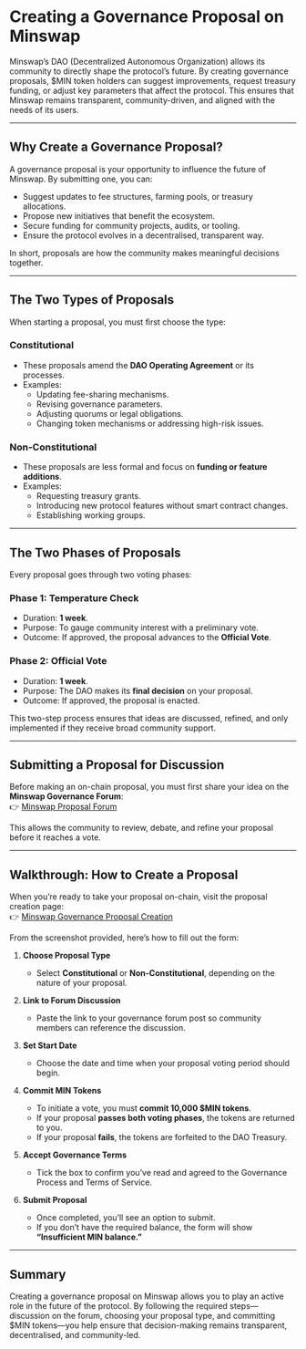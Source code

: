 # Creating a Governance Proposal on Minswap

Minswap’s DAO (Decentralized Autonomous Organization) allows its community to directly shape the protocol’s future. By creating governance proposals, $MIN token holders can suggest improvements, request treasury funding, or adjust key parameters that affect the protocol. This ensures that Minswap remains transparent, community-driven, and aligned with the needs of its users.

---

## Why Create a Governance Proposal?

A governance proposal is your opportunity to influence the future of Minswap. By submitting one, you can:

- Suggest updates to fee structures, farming pools, or treasury allocations.
- Propose new initiatives that benefit the ecosystem.
- Secure funding for community projects, audits, or tooling.
- Ensure the protocol evolves in a decentralised, transparent way.

In short, proposals are how the community makes meaningful decisions together.

---

## The Two Types of Proposals

When starting a proposal, you must first choose the type:

### **Constitutional**
- These proposals amend the **DAO Operating Agreement** or its processes.
- Examples:
    - Updating fee-sharing mechanisms.
    - Revising governance parameters.
    - Adjusting quorums or legal obligations.
    - Changing token mechanisms or addressing high-risk issues.

### **Non-Constitutional**
- These proposals are less formal and focus on **funding or feature additions**.
- Examples:
    - Requesting treasury grants.
    - Introducing new protocol features without smart contract changes.
    - Establishing working groups.

---

## The Two Phases of Proposals

Every proposal goes through two voting phases:

### **Phase 1: Temperature Check**
- Duration: **1 week**.
- Purpose: To gauge community interest with a preliminary vote.
- Outcome: If approved, the proposal advances to the **Official Vote**.

### **Phase 2: Official Vote**
- Duration: **1 week**.
- Purpose: The DAO makes its **final decision** on your proposal.
- Outcome: If approved, the proposal is enacted.

This two-step process ensures that ideas are discussed, refined, and only implemented if they receive broad community support.

---

## Submitting a Proposal for Discussion

Before making an on-chain proposal, you must first share your idea on the **Minswap Governance Forum**:  
👉 [Minswap Proposal Forum](https://forum.minswap.org/c/proposals/7)

This allows the community to review, debate, and refine your proposal before it reaches a vote.

---

## Walkthrough: How to Create a Proposal

When you’re ready to take your proposal on-chain, visit the proposal creation page:  
👉 [Minswap Governance Proposal Creation](https://minswap.org/governance/create-proposal)

From the screenshot provided, here’s how to fill out the form:

1. **Choose Proposal Type**
    - Select **Constitutional** or **Non-Constitutional**, depending on the nature of your proposal.

2. **Link to Forum Discussion**
    - Paste the link to your governance forum post so community members can reference the discussion.

3. **Set Start Date**
    - Choose the date and time when your proposal voting period should begin.

4. **Commit MIN Tokens**
    - To initiate a vote, you must **commit 10,000 $MIN tokens**.
    - If your proposal **passes both voting phases**, the tokens are returned to you.
    - If your proposal **fails**, the tokens are forfeited to the DAO Treasury.

5. **Accept Governance Terms**
    - Tick the box to confirm you’ve read and agreed to the Governance Process and Terms of Service.

6. **Submit Proposal**
    - Once completed, you’ll see an option to submit.
    - If you don’t have the required balance, the form will show **“Insufficient MIN balance.”**

---

## Summary

Creating a governance proposal on Minswap allows you to play an active role in the future of the protocol. By following the required steps—discussion on the forum, choosing your proposal type, and committing $MIN tokens—you help ensure that decision-making remains transparent, decentralised, and community-led.
